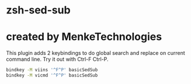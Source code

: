 # zsh-sed-sub
# created by MenkeTechnologies


This plugin adds 2 keybindings to do global search and replace on current command line.  Try it out with Ctrl-F Ctrl-P.

```sh
bindkey -M viins '^F^P' basicSedSub
bindkey -M vicmd '^F^P' basicSedSub
```
